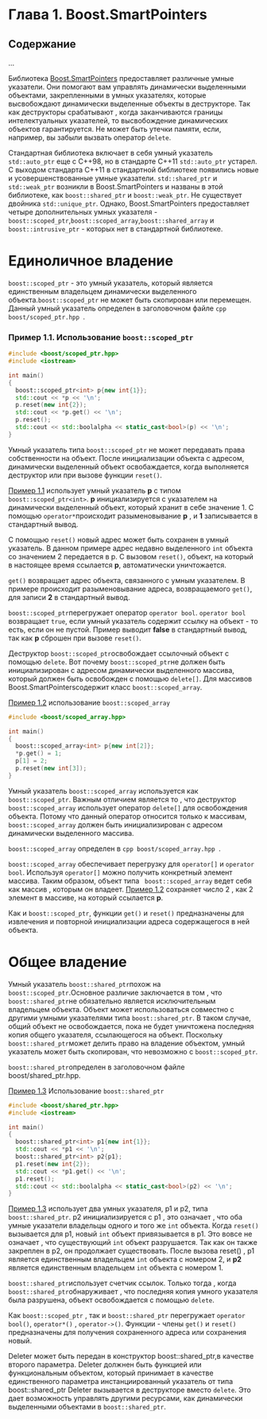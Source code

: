# Глава 1. Boost.SmartPointers
## Содержание
...

Библиотека [Boost.SmartPointers](http://www.boost.org/doc/libs/1_62_0/libs/smart_ptr/smart_ptr.htm) предоставляет различные умные указатели. Они помогают вам управлять динамически выделенными объектами, закрепленными в умных указателях, которые высвобождают динамически выделенные объекты в деструкторе. Так как деструкторы срабатывают , когда заканчиваются границы интелектуальных указателей, то высвобождение динамических объектов гарантируется. Не может быть утечки памяти, если, например, вы забыли вызвать оператор `delete`.  


Стандартная библиотека включает в себя умный указатель `std::auto_ptr` еще с C++98, но в стандарте C++11 `std::auto_ptr` устарел. С выходом стандарта C++11 в стандартной библиотеке появились новые и усовершенствованные умные указатели. `std::shared_ptr` и `std::weak_ptr` возникли в Boost.SmartPointers и названы в этой библиотеке, как `boost::shared_ptr` и `boost::weak_ptr`. Не существует двойника `std::unique_ptr`. Однако, Boost.SmartPointers предоставляет четыре дополнительных умных указателя -       `boost::scoped_ptr`,`boost::scoped_array`,`boost::shared_array` и `boost::intrusive_ptr` - которых нет в стандартной библиотеке.


# Единоличное владение
`boost::scoped_ptr` - это умный указатель, который является единственным владельцем динамически выделенного объекта.`boost::scoped_ptr` не может быть скопирован или перемещен. Данный умный указатель определен в заголовочном файле ```cpp boost/scoped_ptr.hpp ```.

<a id="ex.scoped_ptr_01"></a>
### Пример 1.1. Использование `boost::scoped_ptr`

```cpp
#include <boost/scoped_ptr.hpp>
#include <iostream>

int main()
{
  boost::scoped_ptr<int> p{new int{1}};
  std::cout << *p << '\n';
  p.reset(new int{2});
  std::cout << *p.get() << '\n';
  p.reset();
  std::cout << std::boolalpha << static_cast<bool>(p) << '\n';
}
```
Умный указатель типа `boost::scoped_ptr` не может передавать права собственности на объект. После инициализации объекта с адресом, динамически выделенный объект освобаждается, когда выполняется деструктор или при вызове функции `reset()`.

[Пример 1.1](#ex.scoped_ptr_01) использует умный указатель **p** с типом `boost::scoped_ptr<int>`. **p** инициализируется с указателем на динамически выделенный объект, который хранит в себе значение 1. С помощью `operator*`происходит разыменовывание **p** , и **1** записывается в стандартный вывод.

С помощью `reset()` новый адрес может быть сохранен в умный указатель. В данном примере адрес недавно выделенного `int` объекта со значением 2 передается в p. С вызовом `reset()`, объект, на который в настоящее время ссылается **p**, автоматически уничтожается.

`get()` возвращает адрес объекта, связанного с умным указателем. В примере происходит разыменовывание адреса, возвращаемого `get()`, для записи **2** в стандартный вывод.

`boost::scoped_ptr`перегружает оператор `operator bool`. `operator bool` возвращает `true`, если умный указатель содержит ссылку на объект - то есть, если он не пустой. Пример выводит **false** в стандартный вывод, так как **p** сброшен при вызове `reset()`.

Деструктор `boost::scoped_ptr`освобождает ссылочный объект с помощью `delete`. Вот почему `boost::scoped_ptr`не должен быть инициализирован с адресом динамически выделенного массива, который должен быть освобожден с помощью `delete[]`. Для массивов Boost.SmartPointersсодержит класс `boost::scoped_array`.

[Пример 1.2](#ex.scoped_array_01) использование `boost::scoped_array`
```cpp
#include <boost/scoped_array.hpp>

int main()
{
  boost::scoped_array<int> p{new int[2]};
  *p.get() = 1;
  p[1] = 2;
  p.reset(new int[3]);
}
```
Умный указатель `boost::scoped_array` используется как `boost::scoped_ptr`. Важным отличием является то , что деструктор `boost::scoped_array` использует оператор `delete[]` для освобождения объекта. Потому что данный оператор относится только к массивам, `boost::scoped_array` должен быть инициализирован с адресом динамически выделенного массива.

`boost::scoped_array` определен в ```cpp boost/scoped_array.hpp ```.

`boost::scoped_array` обеспечивает перегрузку для `operator[]` и `operator bool`. Используя `operator[]` можно получить конкретный элемент массива. Таким образом, объект типа ` boost::scoped_array` ведет себя как массив , которым он владеет. [Пример 1.2](#ex.scoped_array_01) сохраняет число 2 , как 2 элемент в массиве, на который ссылается **p**.

Как и `boost::scoped_ptr`, функции `get()` и `reset()` предназначены для извлечения и повторной инициализации адреса содержащегося в ней объекта.

# Общее владение
Умный указатель `boost::shared_ptr`похож на `boost::scoped_ptr`.Основное различие заключается в том , что `boost::shared_ptr`не обязательно является исключительным владельцем объекта. Объект может использоваться совместно с другими умными указателями типа `boost::shared_ptr`. В таком случае, общий объект не освобождается, пока не будет уничтожена последняя копия общего указателя, ссылающегося на объект. Поскольку `boost::shared_ptr`может делить право на владение объектом, умный указатель может быть скопирован, что невозможно с `boost::scoped_ptr`.

`boost::shared_ptr`определен в заголовочном файле boost/shared_ptr.hpp.

[Пример 1.3](#ex.shared_ptr_01) Использование `boost::shared_ptr`

```cpp     
#include <boost/shared_ptr.hpp>
#include <iostream>

int main()
{
  boost::shared_ptr<int> p1{new int{1}};
  std::cout << *p1 << '\n';
  boost::shared_ptr<int> p2{p1};
  p1.reset(new int{2});
  std::cout << *p1.get() << '\n';
  p1.reset();
  std::cout << std::boolalpha << static_cast<bool>(p2) << '\n';
}
```

[Пример 1.3](#ex.shared_ptr_01) использует два умных указателя, p1 и p2, типа `boost::shared_ptr`. p2 инициализируется с p1 , это означает , что оба умные указатели владельцы одного и того же `int` объекта. Когда `reset()` вызывается для p1, новый `int` объект привязывается в p1. Это вовсе не означает , что существующий `int` объект разрушается. Так как он также закреплен в p2, он продолжает существовать. После вызова reset() , p1 является единственным владельцем `int` объекта с номером 2, и **р2** является единственным владельцем `int` объекта с номером 1.  

`boost::shared_ptr`использует счетчик ссылок. Только тогда , когда `boost::shared_ptr`обнаруживает , что последняя копия умного указателя была разрушена, объект освобождается с помощью `delete`.

Как `boost::scoped_ptr` , так и `boost::shared_ptr` перегружает `operator bool()`, `operator*()` , `operator->()`. Функции - члены `get()` и `reset()` предназначены для получения сохраненного адреса или сохранения новый.

 Deleter может быть передан в конструктор boost::shared_ptr,в качестве второго параметра. Deleter должнен быть функцией или функциональным объектом, который принимает в качестве единственного параметра инстанциированный указатель от типа boost::shared_ptr Deleter вызывается в деструкторе вместо `delete`. Это дает возможность управлять другими ресурсами, как динамически выделенными объектами в `boost::shared_ptr`.
